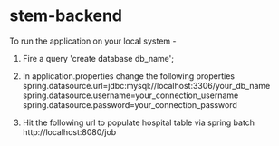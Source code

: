 # stem-backend

To run the application on your local system - 

1. Fire a query 'create database db_name';

2. In application.properties change the following properties
    spring.datasource.url=jdbc:mysql://localhost:3306/your_db_name
    spring.datasource.username=your_connection_username
    spring.datasource.password=your_connection_password
    
3. Hit the following url to populate hospital table via spring batch
    http://localhost:8080/job  
